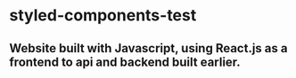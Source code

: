 # styled-components-test

## Website built with Javascript, using React.js as a frontend to api and backend built earlier.
